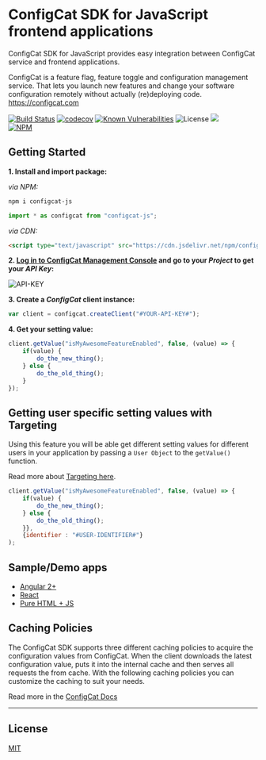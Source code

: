 # ConfigCat SDK for JavaScript frontend applications

ConfigCat SDK for JavaScript provides easy integration between ConfigCat service and frontend applications.

ConfigCat is a feature flag, feature toggle and configuration management service. That lets you launch new features and change your software configuration remotely without actually (re)deploying code.
https://configcat.com  

[![Build Status](https://travis-ci.com/configcat/js-sdk.svg?branch=master)](https://travis-ci.com/configcat/js-sdk) [![codecov](https://codecov.io/gh/configcat/js-sdk/branch/master/graph/badge.svg)](https://codecov.io/gh/configcat/js-sdk) [![Known Vulnerabilities](https://snyk.io/test/github/configcat/js-sdk/badge.svg?targetFile=package.json)](https://snyk.io/test/github/configcat/js-sdk?targetFile=package.json) ![License](https://img.shields.io/github/license/configcat/js-sdk.svg) [![](https://data.jsdelivr.com/v1/package/npm/configcat-js/badge)](https://www.jsdelivr.com/package/npm/configcat-js) \
[![NPM](https://nodei.co/npm/configcat-js.png)](https://nodei.co/npm/configcat-js/)

## Getting Started

**1. Install and import package:**

*via NPM:*
```PowerShell
npm i configcat-js
```
```js
import * as configcat from "configcat-js";
```

*via CDN:*
```html
<script type="text/javascript" src="https://cdn.jsdelivr.net/npm/configcat-js@1.1.12/dist/configcat.min.js"></script>
```

**2. <a href="https://configcat.com/Account/Login" target="_blank">Log in to ConfigCat Management Console</a> and go to your *Project* to get your *API Key*:**

![API-KEY](https://raw.githubusercontent.com/ConfigCat/js-sdk/master/media/readme01.png  "API-KEY")

**3. Create a *ConfigCat* client instance:**
```javascript
var client = configcat.createClient("#YOUR-API-KEY#");
```

**4. Get your setting value:**
```javascript
client.getValue("isMyAwesomeFeatureEnabled", false, (value) => {
    if(value) {
        do_the_new_thing();
    } else {
        do_the_old_thing();
    }
});
```

## Getting user specific setting values with Targeting
Using this feature you will be able get different setting values for different users in your application by passing a `User Object` to the `getValue()` function.

Read more about [Targeting here](https://docs.configcat.com/docs/advanced/targeting/).
```js
client.getValue("isMyAwesomeFeatureEnabled", false, (value) => {
    if(value) {
        do_the_new_thing();
    } else {
        do_the_old_thing();
    }},
    {identifier : "#USER-IDENTIFIER#"}
);
```

## Sample/Demo apps
  - [Angular 2+](https://github.com/configcat/js-sdk/tree/master/samples/angular-sample)
  - [React](https://github.com/configcat/js-sdk/tree/master/samples/react-sample)
  - [Pure HTML + JS](https://github.com/configcat/js-sdk/tree/master/samples/html)

## Caching Policies
The ConfigCat SDK supports three different caching policies to acquire the configuration values from ConfigCat. When the client downloads the latest configuration value, puts it into the internal cache and then serves all requests the from cache. With the following caching policies you can customize the caching to suit your needs.

Read more in the [ConfigCat Docs](https://docs.configcat.com/docs/sdk-reference/js/)

---

## License
[MIT](https://raw.githubusercontent.com/ConfigCat/js-sdk/master/LICENSE)
